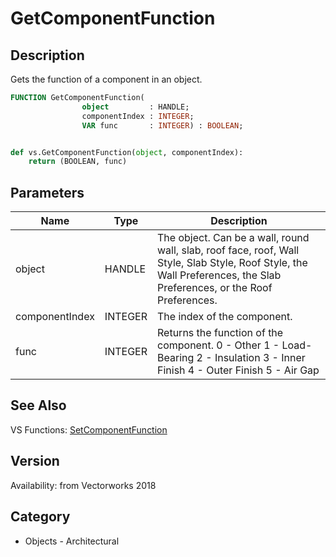 # GetComponentFunction

## Description
Gets the function of a component in an object.

```pascal
FUNCTION GetComponentFunction(
				object         : HANDLE;
				componentIndex : INTEGER;
				VAR func       : INTEGER) : BOOLEAN;
```

```python

def vs.GetComponentFunction(object, componentIndex):
    return (BOOLEAN, func)
```

## Parameters
|Name|Type|Description|
|---|---|---|
|object|HANDLE|The object. Can be a wall, round wall, slab, roof face, roof, Wall Style, Slab Style, Roof Style, the Wall Preferences, the Slab Preferences, or the Roof Preferences.|
|componentIndex|INTEGER|The index of the component.|
|func|INTEGER|Returns the function of the component.  0 - Other 1 - Load-Bearing 2 - Insulation 3 - Inner Finish 4 - Outer Finish 5 - Air Gap|

## See Also
VS Functions:
[SetComponentFunction](SetComponentFunction.md)

## Version
Availability: from Vectorworks 2018
## Category
* Objects - Architectural

